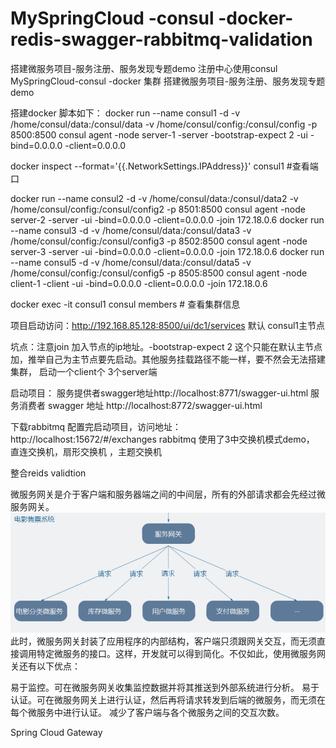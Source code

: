 # MySpringCloud -consul -docker-redis-swagger-rabbitmq-validation
搭建微服务项目-服务注册、服务发现专题demo 注册中心使用consul
MySpringCloud-consul -docker 集群
搭建微服务项目-服务注册、服务发现专题demo

搭建docker 脚本如下：
docker run --name consul1 -d -v /home/consul/data:/consul/data -v /home/consul/config:/consul/config -p 8500:8500 consul agent -node server-1 -server -bootstrap-expect 2 -ui -bind=0.0.0.0 -client=0.0.0.0

docker inspect --format='{{.NetworkSettings.IPAddress}}' consul1  #查看端口

docker run --name consul2 -d -v /home/consul/data:/consul/data2 -v /home/consul/config:/consul/config2 -p 8501:8500  consul agent -node server-2  -server -ui -bind=0.0.0.0 -client=0.0.0.0 -join 172.18.0.6
docker run --name consul3 -d -v /home/consul/data:/consul/data3 -v /home/consul/config:/consul/config3 -p 8502:8500  consul agent -node server-3  -server -ui -bind=0.0.0.0 -client=0.0.0.0 -join 172.18.0.6
docker run --name consul5 -d -v /home/consul/data:/consul/data5 -v /home/consul/config:/consul/config5 -p 8505:8500 consul agent -node client-1 -client -ui -bind=0.0.0.0 -client=0.0.0.0 -join 172.18.0.6

docker exec -it consul1 consul members   # 查看集群信息

项目启动访问：http://192.168.85.128:8500/ui/dc1/services 默认 consul1主节点

坑点：注意join 加入节点的ip地址。-bootstrap-expect 2 这个只能在默认主节点加，推举自己为主节点要先启动。其他服务挂载路径不能一样，要不然会无法搭建集群， 启动一个client个 3个server端

启动项目： 服务提供者swagger地址http://localhost:8771/swagger-ui.html 服务消费者 swagger 地址 http://localhost:8772/swagger-ui.html

下载rabbitmq 配置完启动项目，访问地址： http://localhost:15672/#/exchanges
rabbitmq 使用了3中交换机模式demo， 直连交换机，扇形交换机 ，主题交换机

整合reids validtion

微服务网关是介于客户端和服务器端之间的中间层，所有的外部请求都会先经过微服务网关。
 ![Alt text](picture\zuul.png)
 此时，微服务网关封装了应用程序的内部结构，客户端只须跟网关交互，而无须直接调用特定微服务的接口。这样，开发就可以得到简化。不仅如此，使用微服务网关还有以下优点：
 
 易于监控。可在微服务网关收集监控数据并将其推送到外部系统进行分析。
 易于认证。可在微服务网关上进行认证，然后再将请求转发到后端的微服务，而无须在每个微服务中进行认证。
 减少了客户端与各个微服务之间的交互次数。
 
 Spring Cloud Gateway
 